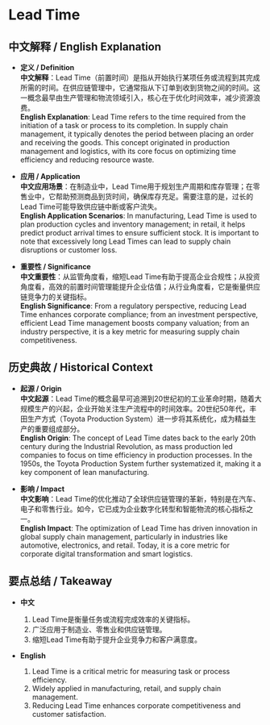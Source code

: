 # Lead Time

## 中文解释 / English Explanation

* **定义 / Definition**  
  **中文解释**：Lead Time（前置时间）是指从开始执行某项任务或流程到其完成所需的时间。在供应链管理中，它通常指从下订单到收到货物之间的时间。这一概念最早由生产管理和物流领域引入，核心在于优化时间效率，减少资源浪费。  
  **English Explanation**: Lead Time refers to the time required from the initiation of a task or process to its completion. In supply chain management, it typically denotes the period between placing an order and receiving the goods. This concept originated in production management and logistics, with its core focus on optimizing time efficiency and reducing resource waste.

* **应用 / Application**  
  **中文应用场景**：在制造业中，Lead Time用于规划生产周期和库存管理；在零售业中，它帮助预测商品到货时间，确保库存充足。需要注意的是，过长的Lead Time可能导致供应链中断或客户流失。  
  **English Application Scenarios**: In manufacturing, Lead Time is used to plan production cycles and inventory management; in retail, it helps predict product arrival times to ensure sufficient stock. It is important to note that excessively long Lead Times can lead to supply chain disruptions or customer loss.

* **重要性 / Significance**  
  **中文重要性**：从监管角度看，缩短Lead Time有助于提高企业合规性；从投资角度看，高效的前置时间管理能提升企业估值；从行业角度看，它是衡量供应链竞争力的关键指标。  
  **English Significance**: From a regulatory perspective, reducing Lead Time enhances corporate compliance; from an investment perspective, efficient Lead Time management boosts company valuation; from an industry perspective, it is a key metric for measuring supply chain competitiveness.

## 历史典故 / Historical Context

* **起源 / Origin**  
  **中文起源**：Lead Time的概念最早可追溯到20世纪初的工业革命时期，随着大规模生产的兴起，企业开始关注生产流程中的时间效率。20世纪50年代，丰田生产方式（Toyota Production System）进一步将其系统化，成为精益生产的重要组成部分。  
  **English Origin**: The concept of Lead Time dates back to the early 20th century during the Industrial Revolution, as mass production led companies to focus on time efficiency in production processes. In the 1950s, the Toyota Production System further systematized it, making it a key component of lean manufacturing.

* **影响 / Impact**  
  **中文影响**：Lead Time的优化推动了全球供应链管理的革新，特别是在汽车、电子和零售行业。如今，它已成为企业数字化转型和智能物流的核心指标之一。  
  **English Impact**: The optimization of Lead Time has driven innovation in global supply chain management, particularly in industries like automotive, electronics, and retail. Today, it is a core metric for corporate digital transformation and smart logistics.

## 要点总结 / Takeaway

* **中文**  
  1. Lead Time是衡量任务或流程完成效率的关键指标。
  2. 广泛应用于制造业、零售业和供应链管理。
  3. 缩短Lead Time有助于提升企业竞争力和客户满意度。

* **English**  
  1. Lead Time is a critical metric for measuring task or process efficiency.
  2. Widely applied in manufacturing, retail, and supply chain management.
  3. Reducing Lead Time enhances corporate competitiveness and customer satisfaction.